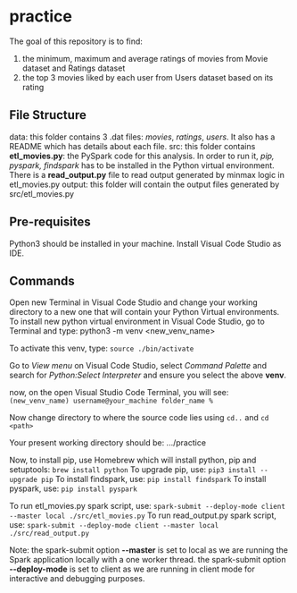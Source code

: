 # practice

The goal of this repository is to find:
1. the minimum, maximum and average ratings of movies from Movie dataset and Ratings dataset
2. the top 3 movies liked by each user from Users dataset based on its rating

## File Structure
data: this folder contains 3 .dat files: *movies*, *ratings*, *users*. It also has a README which has details about each file.
src: this folder contains **etl_movies.py**: the PySpark code for this analysis. In order to run it, *pip, pyspark, findspark* has to be installed in the Python virtual environment. There is a **read_output.py** file to read output generated by minmax logic in etl_movies.py
output: this folder will contain the output files generated by src/etl_movies.py

## Pre-requisites
Python3 should be installed in your machine. Install Visual Code Studio as IDE.

## Commands
Open new Terminal in Visual Code Studio and change your working directory to a new one that will contain your Python Virtual environments.
To install new python virtual environment in Visual Code Studio, go to Terminal and type:
python3 -m venv <new_venv_name>

To activate this venv, type:
```source ./bin/activate```

Go to *View menu* on Visual Code Studio, select *Command Palette* and search for *Python:Select Interpreter* and ensure you select the above **venv**.

now, on the open Visual Studio Code Terminal, you will see: ```(new_venv_name) username@your_machine folder_name %```

Now change directory to where the source code lies using ```cd..``` and ```cd <path>```

Your present working directory should be: .../practice

Now, to install pip, use Homebrew which will install python, pip and setuptools: ```brew install python```
To upgrade pip, use: ```pip3 install --upgrade pip```
To install findspark, use: ```pip install findspark```
To install pyspark, use: ```pip install pyspark```

To run etl_movies.py spark script, use: ```spark-submit --deploy-mode client --master local ./src/etl_movies.py```
To run read_output.py spark script, use: ```spark-submit --deploy-mode client --master local ./src/read_output.py```

Note: the spark-submit option **--master** is set to local as we are running the Spark application locally with a one worker thread.
the spark-submit option **--deploy-mode** is set to client as we are running in client mode for interactive and debugging purposes.

